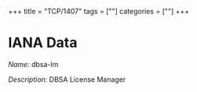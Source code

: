 +++
title = "TCP/1407"
tags = [""]
categories = [""]
+++

# IANA Data

_Name:_ dbsa-lm

_Description:_ DBSA License Manager

